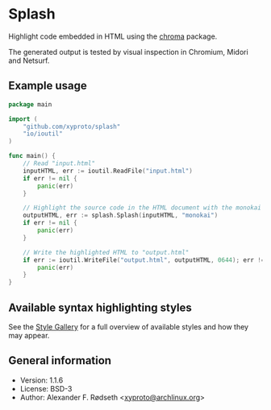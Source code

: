 # Splash

Highlight code embedded in HTML using the [chroma](https://github.com/alecthomas/chroma) package.

The generated output is tested by visual inspection in Chromium, Midori and Netsurf.

## Example usage

```go
package main

import (
    "github.com/xyproto/splash"
    "io/ioutil"
)

func main() {
    // Read "input.html"
    inputHTML, err := ioutil.ReadFile("input.html")
    if err != nil {
        panic(err)
    }

    // Highlight the source code in the HTML document with the monokai style
    outputHTML, err := splash.Splash(inputHTML, "monokai")
    if err != nil {
        panic(err)
    }

    // Write the highlighted HTML to "output.html"
    if err := ioutil.WriteFile("output.html", outputHTML, 0644); err != nil {
        panic(err)
    }
}
```

## Available syntax highlighting styles

See the [Style Gallery](https://xyproto.github.io/splash/docs/) for a full overview of available styles and how they may appear.

## General information

* Version: 1.1.6
* License: BSD-3
* Author: Alexander F. Rødseth &lt;xyproto@archlinux.org&gt;
